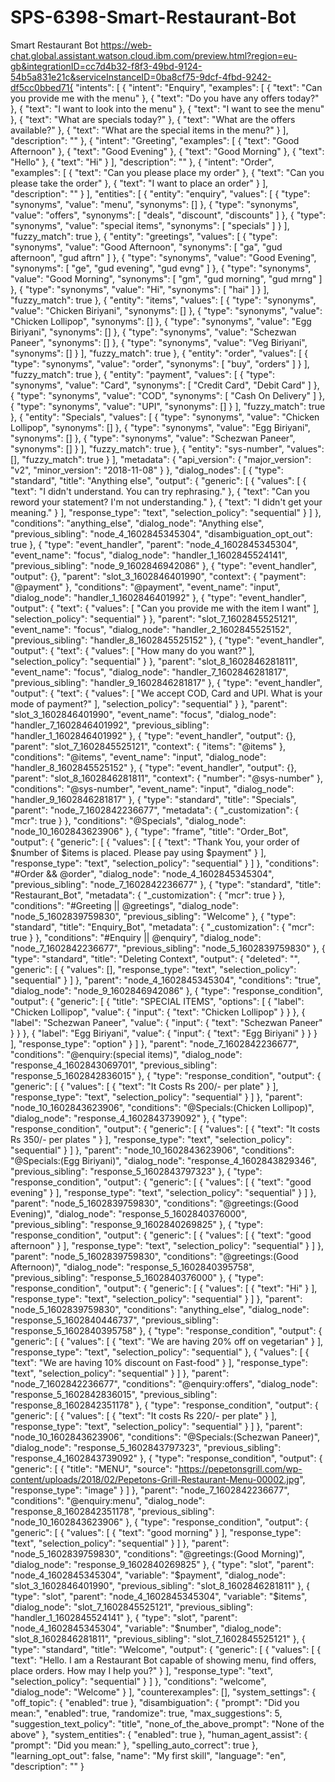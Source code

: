 # SPS-6398-Smart-Restaurant-Bot
Smart Restaurant Bot
https://web-chat.global.assistant.watson.cloud.ibm.com/preview.html?region=eu-gb&integrationID=cc7d4b32-f8f3-49bd-9124-54b5a831e21c&serviceInstanceID=0ba8cf75-9dcf-4fbd-9242-df5cc0bbed71{
  "intents": [
    {
      "intent": "Enquiry",
      "examples": [
        {
          "text": "Can you provide me with the menu"
        },
        {
          "text": "Do you have any offers today?"
        },
        {
          "text": "I want to look into the menu"
        },
        {
          "text": "I want to see the menu"
        },
        {
          "text": "What are specials today?"
        },
        {
          "text": "What are the offers available?"
        },
        {
          "text": "What are the special items in the menu?"
        }
      ],
      "description": ""
    },
    {
      "intent": "Greeting",
      "examples": [
        {
          "text": "Good Afternoon"
        },
        {
          "text": "Good Evening"
        },
        {
          "text": "Good Morning"
        },
        {
          "text": "Hello"
        },
        {
          "text": "Hi"
        }
      ],
      "description": ""
    },
    {
      "intent": "Order",
      "examples": [
        {
          "text": "Can you please place my order"
        },
        {
          "text": "Can you please take the order"
        },
        {
          "text": "I want to place an order"
        }
      ],
      "description": ""
    }
  ],
  "entities": [
    {
      "entity": "enquiry",
      "values": [
        {
          "type": "synonyms",
          "value": "menu",
          "synonyms": []
        },
        {
          "type": "synonyms",
          "value": "offers",
          "synonyms": [
            "deals",
            "discount",
            "discounts"
          ]
        },
        {
          "type": "synonyms",
          "value": "special items",
          "synonyms": [
            "specials"
          ]
        }
      ],
      "fuzzy_match": true
    },
    {
      "entity": "greetings",
      "values": [
        {
          "type": "synonyms",
          "value": "Good Afternoon",
          "synonyms": [
            "ga",
            "gud afternoon",
            "gud aftrn"
          ]
        },
        {
          "type": "synonyms",
          "value": "Good Evening",
          "synonyms": [
            "ge",
            "gud evening",
            "gud evng"
          ]
        },
        {
          "type": "synonyms",
          "value": "Good Morning",
          "synonyms": [
            "gm",
            "gud morning",
            "gud mrng"
          ]
        },
        {
          "type": "synonyms",
          "value": "Hi",
          "synonyms": [
            "hai"
          ]
        }
      ],
      "fuzzy_match": true
    },
    {
      "entity": "items",
      "values": [
        {
          "type": "synonyms",
          "value": "Chicken Biriyani",
          "synonyms": []
        },
        {
          "type": "synonyms",
          "value": "Chicken Lollipop",
          "synonyms": []
        },
        {
          "type": "synonyms",
          "value": "Egg Biriyani",
          "synonyms": []
        },
        {
          "type": "synonyms",
          "value": "Schezwan Paneer",
          "synonyms": []
        },
        {
          "type": "synonyms",
          "value": "Veg Biriyani",
          "synonyms": []
        }
      ],
      "fuzzy_match": true
    },
    {
      "entity": "order",
      "values": [
        {
          "type": "synonyms",
          "value": "order",
          "synonyms": [
            "buy",
            "orders"
          ]
        }
      ],
      "fuzzy_match": true
    },
    {
      "entity": "payment",
      "values": [
        {
          "type": "synonyms",
          "value": "Card",
          "synonyms": [
            "Credit Card",
            "Debit Card"
          ]
        },
        {
          "type": "synonyms",
          "value": "COD",
          "synonyms": [
            "Cash On Delivery"
          ]
        },
        {
          "type": "synonyms",
          "value": "UPI",
          "synonyms": []
        }
      ],
      "fuzzy_match": true
    },
    {
      "entity": "Specials",
      "values": [
        {
          "type": "synonyms",
          "value": "Chicken Lollipop",
          "synonyms": []
        },
        {
          "type": "synonyms",
          "value": "Egg Biriyani",
          "synonyms": []
        },
        {
          "type": "synonyms",
          "value": "Schezwan Paneer",
          "synonyms": []
        }
      ],
      "fuzzy_match": true
    },
    {
      "entity": "sys-number",
      "values": [],
      "fuzzy_match": true
    }
  ],
  "metadata": {
    "api_version": {
      "major_version": "v2",
      "minor_version": "2018-11-08"
    }
  },
  "dialog_nodes": [
    {
      "type": "standard",
      "title": "Anything else",
      "output": {
        "generic": [
          {
            "values": [
              {
                "text": "I didn't understand. You can try rephrasing."
              },
              {
                "text": "Can you reword your statement? I'm not understanding."
              },
              {
                "text": "I didn't get your meaning."
              }
            ],
            "response_type": "text",
            "selection_policy": "sequential"
          }
        ]
      },
      "conditions": "anything_else",
      "dialog_node": "Anything else",
      "previous_sibling": "node_4_1602845345304",
      "disambiguation_opt_out": true
    },
    {
      "type": "event_handler",
      "parent": "node_4_1602845345304",
      "event_name": "focus",
      "dialog_node": "handler_1_1602845524141",
      "previous_sibling": "node_9_1602846942086"
    },
    {
      "type": "event_handler",
      "output": {},
      "parent": "slot_3_1602846401990",
      "context": {
        "payment": "@payment"
      },
      "conditions": "@payment",
      "event_name": "input",
      "dialog_node": "handler_1_1602846401992"
    },
    {
      "type": "event_handler",
      "output": {
        "text": {
          "values": [
            "Can you provide me with the item I want"
          ],
          "selection_policy": "sequential"
        }
      },
      "parent": "slot_7_1602845525121",
      "event_name": "focus",
      "dialog_node": "handler_2_1602845525152",
      "previous_sibling": "handler_8_1602845525152"
    },
    {
      "type": "event_handler",
      "output": {
        "text": {
          "values": [
            "How many do you want?"
          ],
          "selection_policy": "sequential"
        }
      },
      "parent": "slot_8_1602846281811",
      "event_name": "focus",
      "dialog_node": "handler_7_1602846281817",
      "previous_sibling": "handler_9_1602846281817"
    },
    {
      "type": "event_handler",
      "output": {
        "text": {
          "values": [
            "We accept COD, Card and UPI. What is your mode of payment?"
          ],
          "selection_policy": "sequential"
        }
      },
      "parent": "slot_3_1602846401990",
      "event_name": "focus",
      "dialog_node": "handler_7_1602846401992",
      "previous_sibling": "handler_1_1602846401992"
    },
    {
      "type": "event_handler",
      "output": {},
      "parent": "slot_7_1602845525121",
      "context": {
        "items": "@items"
      },
      "conditions": "@items",
      "event_name": "input",
      "dialog_node": "handler_8_1602845525152"
    },
    {
      "type": "event_handler",
      "output": {},
      "parent": "slot_8_1602846281811",
      "context": {
        "number": "@sys-number"
      },
      "conditions": "@sys-number",
      "event_name": "input",
      "dialog_node": "handler_9_1602846281817"
    },
    {
      "type": "standard",
      "title": "Specials",
      "parent": "node_7_1602842236677",
      "metadata": {
        "_customization": {
          "mcr": true
        }
      },
      "conditions": "@Specials",
      "dialog_node": "node_10_1602843623906"
    },
    {
      "type": "frame",
      "title": "Order_Bot",
      "output": {
        "generic": [
          {
            "values": [
              {
                "text": "Thank You, your order of $number of $items is placed. Please pay using $payment"
              }
            ],
            "response_type": "text",
            "selection_policy": "sequential"
          }
        ]
      },
      "conditions": "#Order && @order",
      "dialog_node": "node_4_1602845345304",
      "previous_sibling": "node_7_1602842236677"
    },
    {
      "type": "standard",
      "title": "Restaurant_Bot",
      "metadata": {
        "_customization": {
          "mcr": true
        }
      },
      "conditions": "#Greeting || @greetings",
      "dialog_node": "node_5_1602839759830",
      "previous_sibling": "Welcome"
    },
    {
      "type": "standard",
      "title": "Enquiry_Bot",
      "metadata": {
        "_customization": {
          "mcr": true
        }
      },
      "conditions": "#Enquiry || @enquiry",
      "dialog_node": "node_7_1602842236677",
      "previous_sibling": "node_5_1602839759830"
    },
    {
      "type": "standard",
      "title": "Deleting Context",
      "output": {
        "deleted": "<?context.remove('items')?><?context.remove('order')?><?context.remove('payment')?>",
        "generic": [
          {
            "values": [],
            "response_type": "text",
            "selection_policy": "sequential"
          }
        ]
      },
      "parent": "node_4_1602845345304",
      "conditions": "true",
      "dialog_node": "node_9_1602846942086"
    },
    {
      "type": "response_condition",
      "output": {
        "generic": [
          {
            "title": "SPECIAL ITEMS",
            "options": [
              {
                "label": "Chicken Lollipop",
                "value": {
                  "input": {
                    "text": "Chicken Lollipop"
                  }
                }
              },
              {
                "label": "Schezwan Paneer",
                "value": {
                  "input": {
                    "text": "Schezwan Paneer"
                  }
                }
              },
              {
                "label": "Egg Biriyani",
                "value": {
                  "input": {
                    "text": "Egg Biriyani"
                  }
                }
              }
            ],
            "response_type": "option"
          }
        ]
      },
      "parent": "node_7_1602842236677",
      "conditions": "@enquiry:(special items)",
      "dialog_node": "response_4_1602843069701",
      "previous_sibling": "response_5_1602842836015"
    },
    {
      "type": "response_condition",
      "output": {
        "generic": [
          {
            "values": [
              {
                "text": "It Costs Rs 200/- per plate"
              }
            ],
            "response_type": "text",
            "selection_policy": "sequential"
          }
        ]
      },
      "parent": "node_10_1602843623906",
      "conditions": "@Specials:(Chicken Lollipop)",
      "dialog_node": "response_4_1602843739092"
    },
    {
      "type": "response_condition",
      "output": {
        "generic": [
          {
            "values": [
              {
                "text": "It costs Rs 350/- per plates "
              }
            ],
            "response_type": "text",
            "selection_policy": "sequential"
          }
        ]
      },
      "parent": "node_10_1602843623906",
      "conditions": "@Specials:(Egg Biriyani)",
      "dialog_node": "response_4_1602843829346",
      "previous_sibling": "response_5_1602843797323"
    },
    {
      "type": "response_condition",
      "output": {
        "generic": [
          {
            "values": [
              {
                "text": "good evening"
              }
            ],
            "response_type": "text",
            "selection_policy": "sequential"
          }
        ]
      },
      "parent": "node_5_1602839759830",
      "conditions": "@greetings:(Good Evening)",
      "dialog_node": "response_5_1602840376000",
      "previous_sibling": "response_9_1602840269825"
    },
    {
      "type": "response_condition",
      "output": {
        "generic": [
          {
            "values": [
              {
                "text": "good afternoon"
              }
            ],
            "response_type": "text",
            "selection_policy": "sequential"
          }
        ]
      },
      "parent": "node_5_1602839759830",
      "conditions": "@greetings:(Good Afternoon)",
      "dialog_node": "response_5_1602840395758",
      "previous_sibling": "response_5_1602840376000"
    },
    {
      "type": "response_condition",
      "output": {
        "generic": [
          {
            "values": [
              {
                "text": "Hi"
              }
            ],
            "response_type": "text",
            "selection_policy": "sequential"
          }
        ]
      },
      "parent": "node_5_1602839759830",
      "conditions": "anything_else",
      "dialog_node": "response_5_1602840446737",
      "previous_sibling": "response_5_1602840395758"
    },
    {
      "type": "response_condition",
      "output": {
        "generic": [
          {
            "values": [
              {
                "text": "We are having 20% off on vegetarian"
              }
            ],
            "response_type": "text",
            "selection_policy": "sequential"
          },
          {
            "values": [
              {
                "text": "We are having 10% discount on Fast-food"
              }
            ],
            "response_type": "text",
            "selection_policy": "sequential"
          }
        ]
      },
      "parent": "node_7_1602842236677",
      "conditions": "@enquiry:offers",
      "dialog_node": "response_5_1602842836015",
      "previous_sibling": "response_8_1602842351178"
    },
    {
      "type": "response_condition",
      "output": {
        "generic": [
          {
            "values": [
              {
                "text": "It costs Rs 220/- per plate"
              }
            ],
            "response_type": "text",
            "selection_policy": "sequential"
          }
        ]
      },
      "parent": "node_10_1602843623906",
      "conditions": "@Specials:(Schezwan Paneer)",
      "dialog_node": "response_5_1602843797323",
      "previous_sibling": "response_4_1602843739092"
    },
    {
      "type": "response_condition",
      "output": {
        "generic": [
          {
            "title": "MENU",
            "source": "https://pepetonsgrill.com/wp-content/uploads/2018/02/Pepetons-Grill-Restaurant-Menu-00002.jpg",
            "response_type": "image"
          }
        ]
      },
      "parent": "node_7_1602842236677",
      "conditions": "@enquiry:menu",
      "dialog_node": "response_8_1602842351178",
      "previous_sibling": "node_10_1602843623906"
    },
    {
      "type": "response_condition",
      "output": {
        "generic": [
          {
            "values": [
              {
                "text": "good morning"
              }
            ],
            "response_type": "text",
            "selection_policy": "sequential"
          }
        ]
      },
      "parent": "node_5_1602839759830",
      "conditions": "@greetings:(Good Morning)",
      "dialog_node": "response_9_1602840269825"
    },
    {
      "type": "slot",
      "parent": "node_4_1602845345304",
      "variable": "$payment",
      "dialog_node": "slot_3_1602846401990",
      "previous_sibling": "slot_8_1602846281811"
    },
    {
      "type": "slot",
      "parent": "node_4_1602845345304",
      "variable": "$items",
      "dialog_node": "slot_7_1602845525121",
      "previous_sibling": "handler_1_1602845524141"
    },
    {
      "type": "slot",
      "parent": "node_4_1602845345304",
      "variable": "$number",
      "dialog_node": "slot_8_1602846281811",
      "previous_sibling": "slot_7_1602845525121"
    },
    {
      "type": "standard",
      "title": "Welcome",
      "output": {
        "generic": [
          {
            "values": [
              {
                "text": "Hello. I am a Restaurant Bot capable of showing menu, find offers, place orders. How may I help you?"
              }
            ],
            "response_type": "text",
            "selection_policy": "sequential"
          }
        ]
      },
      "conditions": "welcome",
      "dialog_node": "Welcome"
    }
  ],
  "counterexamples": [],
  "system_settings": {
    "off_topic": {
      "enabled": true
    },
    "disambiguation": {
      "prompt": "Did you mean:",
      "enabled": true,
      "randomize": true,
      "max_suggestions": 5,
      "suggestion_text_policy": "title",
      "none_of_the_above_prompt": "None of the above"
    },
    "system_entities": {
      "enabled": true
    },
    "human_agent_assist": {
      "prompt": "Did you mean:"
    },
    "spelling_auto_correct": true
  },
  "learning_opt_out": false,
  "name": "My first skill",
  "language": "en",
  "description": ""
}
